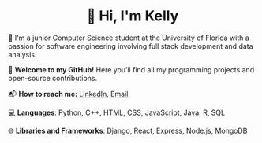 <h1 align="center">👋 Hi, I'm Kelly</h1>

🏫 I'm a junior Computer Science student at the University of Florida with a passion for software engineering involving full stack development and data analysis.

🎉 **Welcome to my GitHub!** Here you’ll find all my programming projects and open-source contributions.

📬 **How to reach me:** [LinkedIn](https://linkedin.com/in/kellyltran), [Email](mailto:kellytran.inbox@gmail.com)

💻 **Languages**: Python, C++, HTML, CSS, JavaScript, Java, R, SQL

🌐 **Libraries and Frameworks**: Django, React, Express, Node.js, MongoDB
